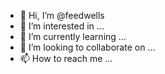 - 👋 Hi, I’m @feedwells
- 👀 I’m interested in ...
- 🌱 I’m currently learning ...
- 💞️ I’m looking to collaborate on ...
- 📫 How to reach me ...

<!---
feedwells/feedwells is a ✨ special ✨ repository because its `README.md` (this file) appears on your GitHub profile.
You can click the Preview link to take a look at your changes.
--->
